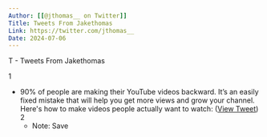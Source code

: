 ```yaml
---
Author: [[@jthomas__ on Twitter]]
Title: Tweets From Jakethomas
Link: https://twitter.com/jthomas__
Date: 2024-07-06
---
```

T - Tweets From Jakethomas

1
- 90% of people are making their YouTube videos backward.
  It’s an easily fixed mistake that will help you get more views and grow your channel.
  Here's how to make videos people actually want to watch: ([View Tweet](https://twitter.com/jthomas__/status/1527398713819275265))
2
    - Note: Save
